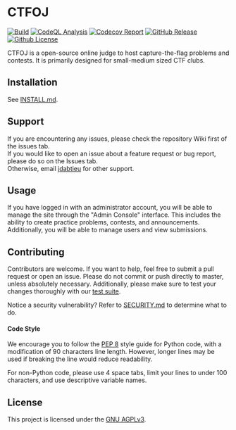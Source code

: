 # CTFOJ
[![Build](https://github.com/jdabtieu/CTFOJ/workflows/build/badge.svg)](https://github.com/jdabtieu/CTFOJ/actions)
[![CodeQL Analysis](https://github.com/jdabtieu/CTFOJ/workflows/CodeQL/badge.svg)](https://github.com/jdabtieu/CTFOJ/actions)
[![Codecov Report](https://img.shields.io/codecov/c/github/jdabtieu/CTFOJ)](https://codecov.io/github/jdabtieu/CTFOJ/)
[![GitHub Release](https://img.shields.io/github/v/release/jdabtieu/CTFOJ)](https://github.com/jdabtieu/CTFOJ/releases)
[![Github License](https://img.shields.io/github/license/jdabtieu/CTFOJ)](https://github.com/jdabtieu/CTFOJ/blob/master/LICENSE)

CTFOJ is a open-source online judge to host capture-the-flag problems and contests. It is primarily designed for small-medium sized CTF clubs.

## Installation
See [INSTALL.md](INSTALL.md).

## Support
If you are encountering any issues, please check the repository Wiki first of the issues tab.<br>
If you would like to open an issue about a feature request or bug report, please do so on the Issues tab.<br>
Otherwise, email [jdabtieu](mailto:jonathan.wu3@outlook.com) for other support.

## Usage
If you have logged in with an administrator account, you will be able to manage the site through
the "Admin Console" interface. This includes the ability to create practice problems, contests, and announcements.
Additionally, you will be able to manage users and view submissions.

## Contributing
Contributors are welcome. If you want to help, feel free to submit a pull request or open an issue. Please do not
commit or push directly to master, unless absolutely necessary. Additionally,
please make sure to test your changes thoroughly with our [test suite](https://github.com/jdabtieu/CTFOJ/tree/master/tests).

Notice a security vulnerability? Refer to [SECURITY.md](SECURITY.md) to determine what to do.

#### Code Style
We encourage you to follow the [PEP 8](https://www.python.org/dev/peps/pep-0008/) style guide for
Python code, with a modification of 90 characters line length. However, longer lines may be used if
breaking the line would reduce readability.

For non-Python code, please use 4 space tabs, limit your lines to under 100 characters, and use
descriptive variable names.

## License
This project is licensed under the [GNU AGPLv3](LICENSE).
